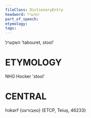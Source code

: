 ```yaml
---
fileClass: DictionaryEntry
headword: האָקערל
part_of_speech: 
etymology: 
tags: 
---
```

האָקערל
'tabouret, stool'

ETYMOLOGY
===========
NHG Hocker 'stool'

CENTRAL
========

hɔkərlʲ {טאַבורעט} {ETCP, Teiuș, 46233}
